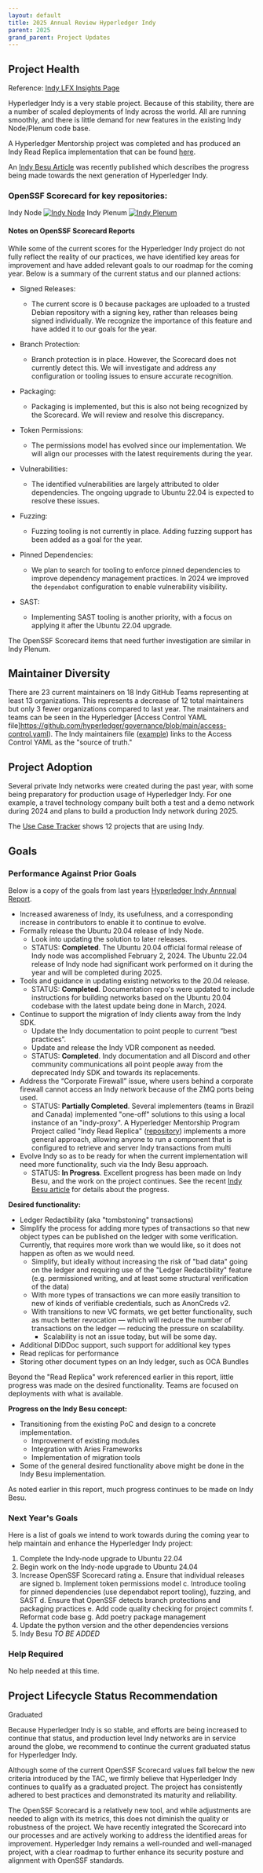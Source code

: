 ```yaml
---
layout: default
title: 2025 Annual Review Hyperledger Indy
parent: 2025
grand_parent: Project Updates
---
```


## Project Health

Reference: [Indy LFX Insights Page](https://insights.lfx.linuxfoundation.org/foundation/lf-decentralized-trust/overview/github?project=indy&repository=&routedFrom=Github)

Hyperledger Indy is a very stable project. Because of this stability, there are a number of scaled deployments of Indy across the world. All are running smoothly, and there is little demand for new features in the existing Indy Node/Plenum code base.

A Hyperledger Mentorship project was completed and has produced an Indy Read Replica implementation that can be found [here](https://github.com/rxbryan/indyread). 

An [Indy Besu Article](https://www.lfdecentralizedtrust.org/blog/lf-decentralized-trusts-hyperledger-indy-on-besu-joins-the-didindy-method-six-months-of-progress) was recently published which describes the progress being made towards the next generation of Hyperledger Indy.

### OpenSSF Scorecard for key repositories:

Indy Node [![Indy Node](https://api.scorecard.dev/projects/github.com/hyperledger/indy-node/badge)](https://scorecard.dev/viewer/?uri=github.com/hyperledger/indy-node) Indy Plenum [![Indy Plenum](https://api.scorecard.dev/projects/github.com/hyperledger/indy-plenum/badge)](https://scorecard.dev/viewer/?uri=github.com/hyperledger/indy-plenum)

#### Notes on OpenSSF Scorecard Reports

While some of the current scores for the Hyperledger Indy project do not fully reflect the reality of our practices, we have identified key areas for improvement and have added relevant goals to our roadmap for the coming year. Below is a summary of the current status and our planned actions:

- Signed Releases:
    - The current score is 0 because packages are uploaded to a trusted Debian repository with a signing key, rather than releases being signed individually. We recognize the importance of this feature and have added it to our goals for the year.
- Branch Protection:
    - Branch protection is in place. However, the Scorecard does not currently detect this. We will investigate and address any configuration or tooling issues to ensure accurate recognition.

- Packaging:
    - Packaging is implemented, but this is also not being recognized by the Scorecard. We will review and resolve this discrepancy.

- Token Permissions:
    - The permissions model has evolved since our implementation. We will align our processes with the latest requirements during the year.

- Vulnerabilities:
    - The identified vulnerabilities are largely attributed to older dependencies. The ongoing upgrade to Ubuntu 22.04 is expected to resolve these issues.

- Fuzzing:
    - Fuzzing tooling is not currently in place. Adding fuzzing support has been added as a goal for the year.

- Pinned Dependencies:
    - We plan to search for tooling to enforce pinned dependencies to improve dependency management practices. In 2024 we improved the `dependabot` configuration to enable vulnerability visibility.

- SAST:
    - Implementing SAST tooling is another priority, with a focus on applying it after the Ubuntu 22.04 upgrade.

The OpenSSF Scorecard items that need further investigation are similar in Indy Plenum.

## Maintainer Diversity

There are 23 current maintainers on 18 Indy GitHub Teams representing at least 13 organizations. This represents a decrease of 12 total maintainers but only 3 fewer organizations compared to last year. The maintainers and teams can be seen in the Hyperledger [Access Control YAML file]https://github.com/hyperledger/governance/blob/main/access-control.yaml). The Indy maintainers file ([example](https://github.com/hyperledger/indy/blob/main/MAINTAINERS.md)) links to the Access Control YAML as the "source of truth."

## Project Adoption

Several private Indy networks were created during the past year, with some being preparatory for production usage of Hyperledger Indy. For one example, a travel technology company built both a test and a demo network during 2024 and plans to build a production Indy network during 2025.

The [Use Case Tracker](https://www.lfdecentralizedtrust.org/learn/use-case-tracker) shows 12 projects that are using Indy.

## Goals

### Performance Against Prior Goals

Below is a copy of the goals from last years [Hyperledger Indy Annnual Report](https://github.com/hyperledger/toc/blob/gh-pages/project-reports/2024/2024-annual-Hyperledger-Indy.md).

* Increased awareness of Indy, its usefulness, and a corresponding increase in contributors to enable it to continue to evolve.
* Formally release the Ubuntu 20.04 release of Indy Node.
    * Look into updating the solution to later releases.
    * STATUS: **Completed**. The Ubuntu 20.04 official formal release of Indy node was accomplished February 2, 2024. The Ubuntu 22.04 release of Indy node had significant work performed on it during the year and will be completed during 2025. 
* Tools and guidance in updating existing networks to the 20.04 release.
    * STATUS: **Completed**. Documentation repo's were updated to include instructions for building networks based on the Ubuntu 20.04 codebase with the latest update being done in March, 2024.
* Continue to support the migration of Indy clients away from the Indy SDK.
    * Update the Indy documentation to point people to current “best practices”.
    * Update and release the Indy VDR component as needed.
    * STATUS: **Completed**. Indy documentation and all Discord and other community communications all point people away from the deprecated Indy SDK and towards its replacements.
* Address the “Corporate Firewall” issue, where users behind a corporate firewall cannot access an Indy network because of the ZMQ ports being used.
    * STATUS: **Partially Completed**. Several implementers (teams in Brazil and Canada) implemented "one-off" solutions to this using a local instance of an "indy-proxy". A Hyperledger Mentorship Program Project called "Indy Read Replica" ([repository](https://github.com/hyperledger/indy-read-replica)) implements a more general approach, allowing anyone to run a component that is configured to retrieve and server Indy transactions from multi 
* Evolve Indy so as to be ready for when the current implementation will need more functionality, such via the Indy Besu approach.
  * STATUS: **In Progress**. Excellent progress has been made on Indy Besu, and the work on the project continues. See the recent [Indy Besu article](https://www.lfdecentralizedtrust.org/blog/lf-decentralized-trusts-hyperledger-indy-on-besu-joins-the-didindy-method-six-months-of-progress) for details about the progress.

**Desired functionality:**

* Ledger Redactibility (aka "tombstoning" transactions)
* Simplify the process for adding more types of transactions so that new object types can be published on the ledger with some verification. Currently, that requires more work than we would like, so it does not happen as often as we would need.
    * Simplify, but ideally without increasing the risk of "bad data" going on the ledger and requiring use of the "Ledger Redactibility" feature (e.g. permissioned writing, and at least some structural verification of the data)
    * With more types of transactions we can more easily transition to new of kinds of verifiable credentials, such as AnonCreds v2.
    * With transitions to new VC formats, we get better functionality, such as much better revocation — which will reduce the number of transactions on the ledger — reducing the pressure on scalability.
        * Scalability is not an issue today, but will be some day.
* Additional DIDDoc support, such support for additional key types
* Read replicas for performance
* Storing other document types on an Indy ledger, such as OCA Bundles

Beyond the "Read Replica" work referenced earlier in this report, little progress was made on the desired functionality. Teams are focused on deployments with what is available.  

**Progress on the Indy Besu concept:**

* Transitioning from the existing PoC and design to a concrete implementation.
  * Improvement of existing modules
  * Integration with Aries Frameworks
  * Implementation of migration tools
* Some of the general desired functionality above might be done in the Indy Besu implementation.

As noted earlier in this report, much progress continues to be made on Indy Besu.

### Next Year's Goals

Here is a list of goals we intend to work towards during the coming year to help maintain and enhance the Hyperledger Indy project:

1. Complete the Indy-node upgrade to Ubuntu 22.04
2. Begin work on the Indy-node upgrade to Ubuntu 24.04
3. Increase OpenSSF Scorecard rating
    a. Ensure that individual releases are signed
    b. Implement token permissions model
    c. Introduce tooling for pinned dependencies (use dependabot report tooling), fuzzing, and SAST
    d. Ensure that OpenSSF detects branch protections and packaging practices
    e. Add code quality checking for project commits
    f. Reformat code base
    g. Add poetry package management
4. Update the python version and the other dependencies versions
5. Indy Besu _TO BE ADDED_

### Help Required

No help needed at this time.

## Project Lifecycle Status Recommendation

Graduated

Because Hyperledger Indy is so stable, and efforts are being increased to continue that status, and production level Indy networks are in service around the globe, we recommend to continue the current graduated status for Hyperledger Indy.

Although some of the current OpenSSF Scorecard values fall below the new criteria introduced by the TAC, we firmly believe that Hyperledger Indy continues to qualify as a graduated project. The project has consistently adhered to best practices and demonstrated its maturity and reliability.

The OpenSSF Scorecard is a relatively new tool, and while adjustments are needed to align with its metrics, this does not diminish the quality or robustness of the project. We have recently integrated the Scorecard into our processes and are actively working to address the identified areas for improvement. Hyperledger Indy remains a well-rounded and well-managed project, with a clear roadmap to further enhance its security posture and alignment with OpenSSF standards.
